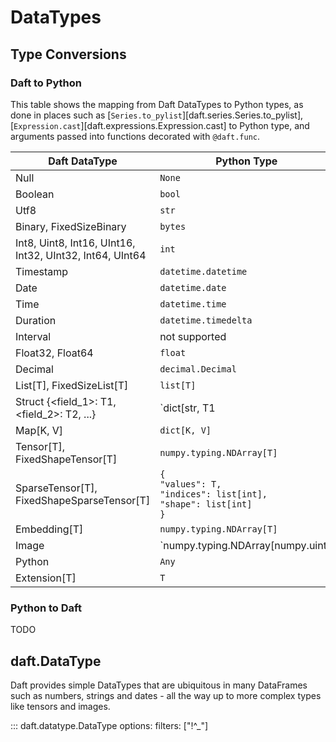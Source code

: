 # DataTypes

## Type Conversions

### Daft to Python

<!-- Note: the conversions here should match the behavior of the Rust `impl IntoPyObject for Literal`: `src/daft-core/src-lit/python.rs` -->

This table shows the mapping from Daft DataTypes to Python types, as done in places such as [`Series.to_pylist`][daft.series.Series.to_pylist], [`Expression.cast`][daft.expressions.Expression.cast] to Python type, and arguments passed into functions decorated with `@daft.func`.

| Daft DataType                                                        | Python Type                                                                         |
|----------------------------------------------------------------------|-------------------------------------------------------------------------------------|
| Null                                                                 | `None`                                                                              |
| Boolean                                                              | `bool`                                                                              |
| Utf8                                                                 | `str`                                                                               |
| Binary, FixedSizeBinary                                              | `bytes`                                                                             |
| Int8, Uint8, Int16, UInt16, Int32, UInt32, Int64, UInt64             | `int`                                                                               |
| Timestamp                                                            | `datetime.datetime`                                                                 |
| Date                                                                 | `datetime.date`                                                                     |
| Time                                                                 | `datetime.time`                                                                     |
| Duration                                                             | `datetime.timedelta`                                                                |
| Interval                                                             | not supported                                                                       |
| Float32, Float64                                                     | `float`                                                                             |
| Decimal                                                              | `decimal.Decimal`                                                                   |
| List[T], FixedSizeList[T]                                            | `list[T]`                                                                           |
| Struct \{<field_1\>: T1, <field_2\>: T2, ...\}                       | `dict[str, T1 | T2 | ...]`                                                          |
| Map[K, V]                                                            | `dict[K, V]`                                                                        |
| Tensor[T], FixedShapeTensor[T]                                       | `numpy.typing.NDArray[T]`                                                           |
| SparseTensor[T], FixedShapeSparseTensor[T]                           | `{`<br>`"values": T,`<br>`"indices": list[int],`<br>`"shape": list[int]`<br>`}`     |
| Embedding[T]                                                         | `numpy.typing.NDArray[T]`                                                           |
| Image                                                                | `numpy.typing.NDArray[numpy.uint8 | numpy.uint16 | numpy.float32]`                  |
| Python                                                               | `Any`                                                                               |
| Extension[T]                                                         | `T`                                                                                 |

### Python to Daft
TODO

## daft.DataType

Daft provides simple DataTypes that are ubiquitous in many DataFrames such as numbers, strings and dates - all the way up to more complex types like tensors and images.

::: daft.datatype.DataType
    options:
        filters: ["!^_"]

<!-- add more pages to filters to include them, see dataframe for example -->

<!-- fix: do we need class datatype> -->
